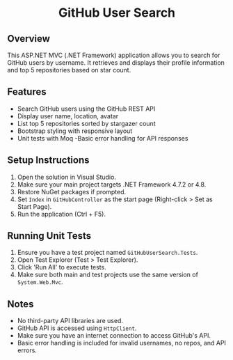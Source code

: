 <h1 align="center">GitHub User Search</h1>

## Overview
This ASP.NET MVC (.NET Framework) application allows you to search for GitHub users by
username.
It retrieves and displays their profile information and top 5 repositories based on star count.

## Features
- Search GitHub users using the GitHub REST API
- Display user name, location, avatar
- List top 5 repositories sorted by stargazer count
- Bootstrap styling with responsive layout
- Unit tests with Moq
-Basic error handling for API responses

## Setup Instructions
1. Open the solution in Visual Studio.
2. Make sure your main project targets .NET Framework 4.7.2 or 4.8.
3. Restore NuGet packages if prompted.
4. Set `Index` in `GitHubController` as the start page (Right-click > Set as Start Page).
5. Run the application (Ctrl + F5).


## Running Unit Tests
1. Ensure you have a test project named `GitHubUserSearch.Tests`.
2. Open Test Explorer (Test > Test Explorer).
3. Click 'Run All' to execute tests.
4. Make sure both main and test projects use the same version of `System.Web.Mvc`.


## Notes
- No third-party API libraries are used.
- GitHub API is accessed using `HttpClient`.
- Make sure you have an internet connection to access GitHub's API.
- Basic error handling is included for invalid usernames, no repos, and API errors.
